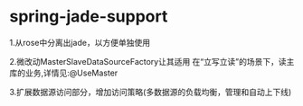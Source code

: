 # spring-jade-support
1.从rose中分离出jade，以方便单独使用

2.微改动MasterSlaveDataSourceFactory让其适用
  在“立写立读”的场景下，读主库的业务,详情见:@UseMaster

3.扩展数据源访问部分，增加访问策略(多数据源的负载均衡，管理和自动上下线)
